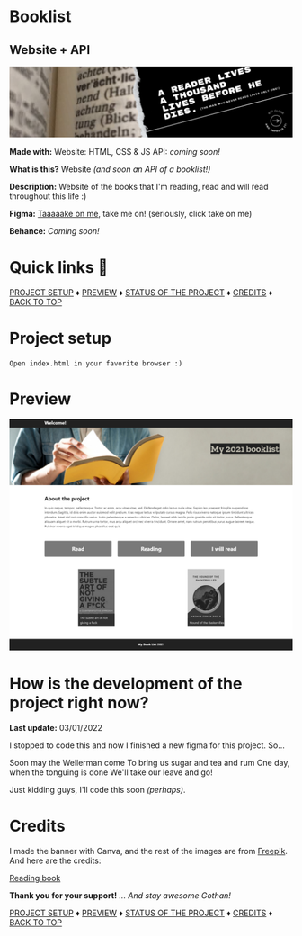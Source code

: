 # Booklist
## Website + API
<img src="./booklist.png" />


__Made with:__
Website: HTML, CSS & JS
API: _coming soon!_

__What is this?__
Website _(and soon an API of a booklist!)_

__Description:__
Website of the books that I'm reading, read and will read throughout this life :)

__Figma:__
<a href="https://www.figma.com/file/M5TEV0H8k5hXhBF2rj7fBF/Github---Booklist?node-id=0%3A1">Taaaaake on me</a>, take me on!
(seriously, click take on me)

__Behance:__
_Coming soon!_


# Quick links &#128150;
  
[PROJECT SETUP](#Project-setup) &diams; [PREVIEW](#Preview) &diams; [STATUS OF THE PROJECT](#How-is-the-development-of-the-project-right-now) &diams; [CREDITS](#Credits) &diams; [BACK TO TOP](#Website-2021-book-list)


# Project setup
```
Open index.html in your favorite browser :)
```


# Preview
<img src="./src/img/screenshot.png" alt="What the fuck is going on here?" />


# How is the development of the project right now?
__Last update:__  03/01/2022

I stopped to code this and now I finished a new figma for this project. So...

Soon may the Wellerman come
To bring us sugar and tea and rum
One day, when the tonguing is done
We'll take our leave and go!

Just kidding guys, I'll code this soon _(perhaps)_.


# Credits

I made the banner with Canva, and the rest of the images are from <a href="https://www.freepik.com/">Freepik</a>.
And here are the credits:

<a href="https://www.freepik.com/premium-photo/reading-book-education-learning-reading-concept_2801822.htm">Reading book</a>

__Thank you for your support!__
_... And stay awesome Gothan!_
  
[PROJECT SETUP](#Project-setup) &diams; [PREVIEW](#Preview) &diams; [STATUS OF THE PROJECT](#How-is-the-development-of-the-project-right-now) &diams; [CREDITS](#Credits) &diams; [BACK TO TOP](#Website-2021-book-list)
